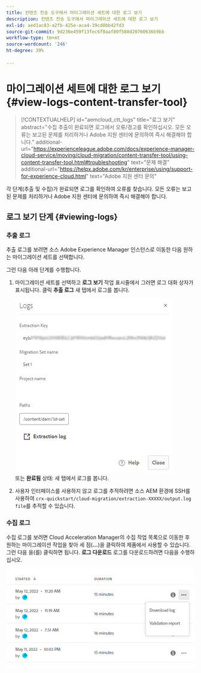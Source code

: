 ```yaml
---
title: 컨텐츠 전송 도구에서 마이그레이션 세트에 대한 로그 보기
description: 컨텐츠 전송 도구에서 마이그레이션 세트에 대한 로그 보기
exl-id: aed1ac83-a2fb-425e-aca4-39cd0bb42fd3
source-git-commit: 9d236e459f13fec6f0aaf80f588d20760636b9bb
workflow-type: tm+mt
source-wordcount: '246'
ht-degree: 39%

---
```


# 마이그레이션 세트에 대한 로그 보기 {#view-logs-content-transfer-tool}


>[!CONTEXTUALHELP]
>id="aemcloud_ctt_logs"
>title="로그 보기"
>abstract="수집 추출이 완료되면 로그에서 오류/경고를 확인하십시오. 모든 오류는 보고된 문제를 처리하거나 Adobe 지원 센터에 문의하여 즉시 해결해야 합니다."
>additional-url="https://experienceleague.adobe.com/docs/experience-manager-cloud-service/moving/cloud-migration/content-transfer-tool/using-content-transfer-tool.html#troubleshooting" text="문제 해결"
>additional-url="https://helpx.adobe.com/kr/enterprise/using/support-for-experience-cloud.html" text="Adobe 지원 센터 문의"

각 단계(추출 및 수집)가 완료되면 로그를 확인하여 오류를 찾습니다.  모든 오류는 보고된 문제를 처리하거나 Adobe 지원 센터에 문의하여 즉시 해결해야 합니다.

## 로그 보기 단계 {#viewing-logs}

### 추출 로그

추출 로그를 보려면 소스 Adobe Experience Manager 인스턴스로 이동한 다음 원하는 마이그레이션 세트를 선택합니다.

그런 다음 아래 단계를 수행합니다.

1. 마이그레이션 세트를 선택하고 **로그 보기** 작업 표시줄에서 그러면 로그 대화 상자가 표시됩니다. 클릭 **추출 로그** 새 탭에서 로그를 봅니다.

   ![이미지](/help/journey-migration/content-transfer-tool/assets-ctt/cttcam25.png) \
   또는 **완료됨** 상태: 새 탭에서 로그를 봅니다.

1. 사용자 인터페이스를 사용하지 않고 로그를 추적하려면 소스 AEM 환경에 SSH를 사용하여 `crx-quickstart/cloud-migration/extraction-XXXXX/output.log file`를 추적할 수 있습니다.

### 수집 로그

수집 로그를 보려면 Cloud Acceleration Manager의 수집 작업 목록으로 이동한 후 원하는 마이그레이션 작업을 찾아 세 점(**...**)을 클릭하여 제품에서 사용할 수 있습니다. 그런 다음 을(를) 클릭하면 됩니다. **로그 다운로드** 로그를 다운로드하려면 다음을 수행하십시오.

![이미지](/help/journey-migration/content-transfer-tool/assets-ctt/cttcam28.png)
